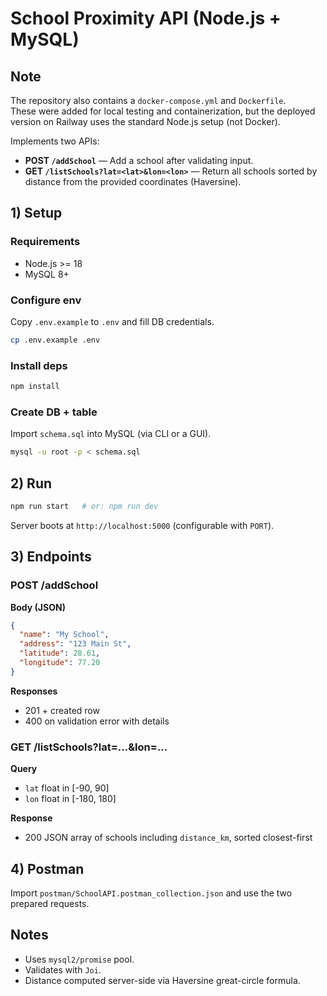 # School Proximity API (Node.js + MySQL)

## Note
The repository also contains a `docker-compose.yml` and `Dockerfile`.  
These were added for local testing and containerization, but the deployed version on Railway uses the standard Node.js setup (not Docker).

Implements two APIs:

- **POST `/addSchool`** — Add a school after validating input.
- **GET `/listSchools?lat=<lat>&lon=<lon>`** — Return all schools sorted by distance from the provided coordinates (Haversine).

## 1) Setup

### Requirements
- Node.js >= 18
- MySQL 8+

### Configure env
Copy `.env.example` to `.env` and fill DB credentials.

```bash
cp .env.example .env
```

### Install deps
```bash
npm install
```

### Create DB + table
Import `schema.sql` into MySQL (via CLI or a GUI).

```bash
mysql -u root -p < schema.sql
```

## 2) Run
```bash
npm run start   # or: npm run dev
```

Server boots at `http://localhost:5000` (configurable with `PORT`).

## 3) Endpoints

### POST /addSchool
**Body (JSON)**
```json
{
  "name": "My School",
  "address": "123 Main St",
  "latitude": 28.61,
  "longitude": 77.20
}
```
**Responses**
- 201 + created row
- 400 on validation error with details

### GET /listSchools?lat=...&lon=...
**Query**
- `lat` float in [-90, 90]
- `lon` float in [-180, 180]

**Response**
- 200 JSON array of schools including `distance_km`, sorted closest-first

## 4) Postman
Import `postman/SchoolAPI.postman_collection.json` and use the two prepared requests.

## Notes
- Uses `mysql2/promise` pool.
- Validates with `Joi`.
- Distance computed server-side via Haversine great-circle formula.

